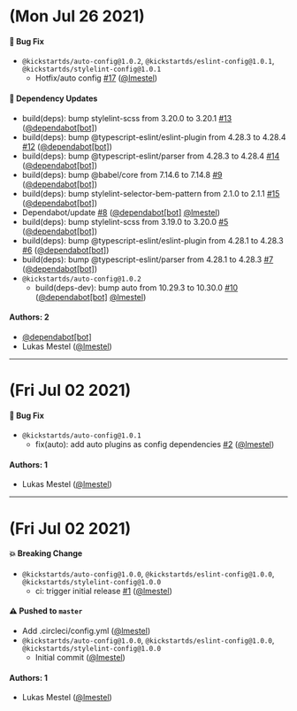 # (Mon Jul 26 2021)

#### 🐛 Bug Fix

- `@kickstartds/auto-config@1.0.2`, `@kickstartds/eslint-config@1.0.1`, `@kickstartds/stylelint-config@1.0.1`
  - Hotfix/auto config [#17](https://github.com/kickstartDS/config/pull/17) ([@lmestel](https://github.com/lmestel))

#### 🔩 Dependency Updates

- build(deps): bump stylelint-scss from 3.20.0 to 3.20.1 [#13](https://github.com/kickstartDS/config/pull/13) ([@dependabot[bot]](https://github.com/dependabot[bot]))
- build(deps): bump @typescript-eslint/eslint-plugin from 4.28.3 to 4.28.4 [#12](https://github.com/kickstartDS/config/pull/12) ([@dependabot[bot]](https://github.com/dependabot[bot]))
- build(deps): bump @typescript-eslint/parser from 4.28.3 to 4.28.4 [#14](https://github.com/kickstartDS/config/pull/14) ([@dependabot[bot]](https://github.com/dependabot[bot]))
- build(deps): bump @babel/core from 7.14.6 to 7.14.8 [#9](https://github.com/kickstartDS/config/pull/9) ([@dependabot[bot]](https://github.com/dependabot[bot]))
- build(deps): bump stylelint-selector-bem-pattern from 2.1.0 to 2.1.1 [#15](https://github.com/kickstartDS/config/pull/15) ([@dependabot[bot]](https://github.com/dependabot[bot]))
- Dependabot/update [#8](https://github.com/kickstartDS/config/pull/8) ([@dependabot[bot]](https://github.com/dependabot[bot]) [@lmestel](https://github.com/lmestel))
- build(deps): bump stylelint-scss from 3.19.0 to 3.20.0 [#5](https://github.com/kickstartDS/config/pull/5) ([@dependabot[bot]](https://github.com/dependabot[bot]))
- build(deps): bump @typescript-eslint/eslint-plugin from 4.28.1 to 4.28.3 [#6](https://github.com/kickstartDS/config/pull/6) ([@dependabot[bot]](https://github.com/dependabot[bot]))
- build(deps): bump @typescript-eslint/parser from 4.28.1 to 4.28.3 [#7](https://github.com/kickstartDS/config/pull/7) ([@dependabot[bot]](https://github.com/dependabot[bot]))
- `@kickstartds/auto-config@1.0.2`
  - build(deps-dev): bump auto from 10.29.3 to 10.30.0 [#10](https://github.com/kickstartDS/config/pull/10) ([@dependabot[bot]](https://github.com/dependabot[bot]) [@lmestel](https://github.com/lmestel))

#### Authors: 2

- [@dependabot[bot]](https://github.com/dependabot[bot])
- Lukas Mestel ([@lmestel](https://github.com/lmestel))

---

# (Fri Jul 02 2021)

#### 🐛 Bug Fix

- `@kickstartds/auto-config@1.0.1`
  - fix(auto): add auto plugins as config dependencies [#2](https://github.com/kickstartDS/config/pull/2) ([@lmestel](https://github.com/lmestel))

#### Authors: 1

- Lukas Mestel ([@lmestel](https://github.com/lmestel))

---

# (Fri Jul 02 2021)

#### 💥 Breaking Change

- `@kickstartds/auto-config@1.0.0`, `@kickstartds/eslint-config@1.0.0`, `@kickstartds/stylelint-config@1.0.0`
  - ci: trigger initial release [#1](https://github.com/kickstartDS/config/pull/1) ([@lmestel](https://github.com/lmestel))

#### ⚠️ Pushed to `master`

- Add .circleci/config.yml ([@lmestel](https://github.com/lmestel))
- `@kickstartds/auto-config@1.0.0`, `@kickstartds/eslint-config@1.0.0`, `@kickstartds/stylelint-config@1.0.0`
  - Initial commit ([@lmestel](https://github.com/lmestel))

#### Authors: 1

- Lukas Mestel ([@lmestel](https://github.com/lmestel))
